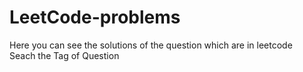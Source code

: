 # LeetCode-problems
Here you can see the solutions of the question which are in leetcode<br>
Seach the Tag of Question
